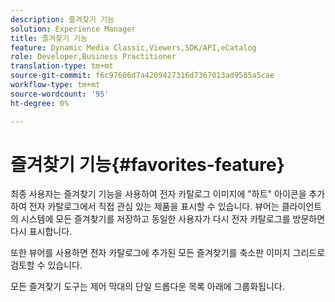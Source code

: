 ```yaml
---
description: 즐겨찾기 기능
solution: Experience Manager
title: 즐겨찾기 기능
feature: Dynamic Media Classic,Viewers,SDK/API,eCatalog
role: Developer,Business Practitioner
translation-type: tm+mt
source-git-commit: f6c97606d7a4209427316d7367013ad9585a5cae
workflow-type: tm+mt
source-wordcount: '95'
ht-degree: 0%

---
```



# 즐겨찾기 기능{#favorites-feature}

최종 사용자는 즐겨찾기 기능을 사용하여 전자 카탈로그 이미지에 &quot;하트&quot; 아이콘을 추가하여 전자 카탈로그에서 직접 관심 있는 제품을 표시할 수 있습니다. 뷰어는 클라이언트의 시스템에 모든 즐겨찾기를 저장하고 동일한 사용자가 다시 전자 카탈로그를 방문하면 다시 표시합니다.

또한 뷰어를 사용하면 전자 카탈로그에 추가된 모든 즐겨찾기를 축소판 이미지 그리드로 검토할 수 있습니다.

모든 즐겨찾기 도구는 제어 막대의 단일 드롭다운 목록 아래에 그룹화됩니다.
